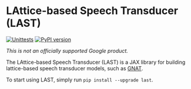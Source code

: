 # LAttice-based Speech Transducer (LAST)

[![Unittests](https://github.com/google-research/last/actions/workflows/pytest_and_autopublish.yml/badge.svg)](https://github.com/google-research/last/actions/workflows/pytest_and_autopublish.yml)
[![PyPI version](https://badge.fury.io/py/last.svg)](https://badge.fury.io/py/last)

*This is not an officially supported Google product.*

The LAttice-based Speech Transducer (LAST) is a JAX library for building
lattice-based speech transducer models, such as
[GNAT](https://arxiv.org/abs/2205.13674).

To start using LAST, simply run `pip install --upgrade last`.
